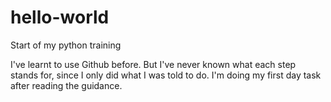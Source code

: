 # hello-world
Start of my python training

I've learnt to use Github before. But I've never known what each step stands for, since I only did what I was told to do.
I'm doing my first day task after reading the guidance.
